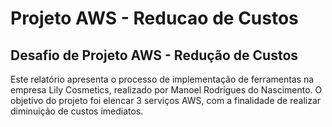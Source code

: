 # Projeto AWS - Reducao de Custos
## Desafio de Projeto AWS - Redução de Custos

Este relatório apresenta o processo de implementação de ferramentas na empresa Lily Cosmetics, realizado por Manoel Rodrigues do Nascimento. 
O objetivo do projeto foi elencar 3 serviços AWS, com a finalidade de realizar diminuição de custos imediatos.
